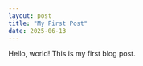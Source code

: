 ```yaml
---
layout: post
title: "My First Post"
date: 2025-06-13
---
```


Hello, world! This is my first blog post.